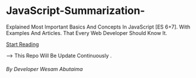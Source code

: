 # JavaScript-Summarization-
Explained Most Important Basics And Concepts In JavaScript [ES 6+7]. With Examples And Articles. That Every Web Developer Should Know It.

<a href="https://github.com/wesam-abutuaimeh/JavaScript-Summarization-/blob/main/summary.md">Start Reading</a>

<p> --> This Repo Will Be Update Continuously .</p>

###### By Developer Wesam Abutaima 
